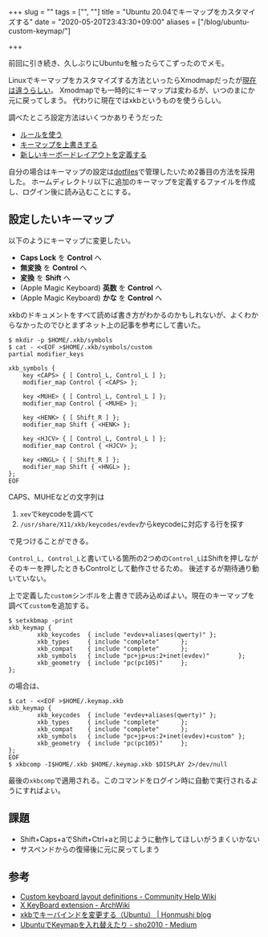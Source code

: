 +++
slug = ""
tags = ["", ""]
title = "Ubuntu 20.04でキーマップをカスタマイズする"
date = "2020-05-20T23:43:30+09:00"
aliases = ["/blog/ubuntu-custom-keymap/"]

+++

前回に引き続き、久しぶりにUbuntuを触ったらてこずったのでメモ。

<!-- more -->

Linuxでキーマップをカスタマイズする方法といったらXmodmapだったが[現在は違うらしい](https://help.ubuntu.com/community/Custom%20keyboard%20layout%20definitions)。
Xmodmapでも一時的にキーマップは変わるが、いつのまにか元に戻ってしまう。
代わりに現在ではxkbというものを使うらしい。

調べたところ設定方法はいくつかありそうだった

* [ルールを使う](https://wiki.archlinux.jp/index.php/X_KeyBoard_extension#.E3.83.AB.E3.83.BC.E3.83.AB.E3.82.92.E4.BD.BF.E3.81.86)
* [キーマップを上書きする](https://wiki.archlinux.jp/index.php/X_KeyBoard_extension#.E3.82.AD.E3.83.BC.E3.83.9E.E3.83.83.E3.83.97.E3.82.92.E4.BD.BF.E3.81.86_.28.E9.9D.9E.E6.8E.A8.E5.A5.A8.2A.29)
* [新しいキーボードレイアウトを定義する](https://help.ubuntu.com/community/Custom%20keyboard%20layout%20definitions#Creating_a_new_layout_from_scratch)

自分の場合はキーマップの設定は[dotfiles](https://github.com/uyorum/dotfiles)で管理したいため2番目の方法を採用した。
ホームディレクトリ以下に追加のキーマップを定義するファイルを作成し、ログイン後に読み込むことにする。

## 設定したいキーマップ

以下のようにキーマップに変更したい。

* **Caps Lock** を **Control** へ
* **無変換** を **Control** へ
* **変換** を **Shift** へ
* (Apple Magic Keyboard) **英数** を **Control** へ
* (Apple Magic Keyboard) **かな** を **Control** へ

xkbのドキュメントをすべて読めば書き方がわかるのかもしれないが、よくわからなかったのでひとまずネット上の記事を参考にして書いた。

```shell
$ mkdir -p $HOME/.xkb/symbols
$ cat - <<EOF >$HOME/.xkb/symbols/custom
partial modifier_keys

xkb_symbols {
    key <CAPS> { [ Control_L, Control_L ] };
    modifier_map Control { <CAPS> };

    key <MUHE> { [ Control_L, Control_L ] };
    modifier_map Control { <MUHE> };

    key <HENK> { [ Shift_R ] };
    modifier_map Shift { <HENK> };

    key <HJCV> { [ Control_L, Control_L ] };
    modifier_map Control { <HJCV> };

    key <HNGL> { [ Shift_R ] };
    modifier_map Shift { <HNGL> };
};
EOF
```

CAPS、MUHEなどの文字列は

1. `xev`でkeycodeを調べて
1. `/usr/share/X11/xkb/keycodes/evdev`からkeycodeに対応する行を探す

で見つけることができる。

`Control_L, Control_L`と書いている箇所の2つめの`Control_L`はShiftを押しながそのキーを押したときもControlとして動作させるため。
後述するが期待通り動いていない。

上で定義した`custom`シンボルを上書きで読み込めばよい。現在のキーマップを調べて`custom`を追加する。

```shell
$ setxkbmap -print
xkb_keymap {
        xkb_keycodes  { include "evdev+aliases(qwerty)" };
        xkb_types     { include "complete"      };
        xkb_compat    { include "complete"      };
        xkb_symbols   { include "pc+jp+us:2+inet(evdev)"        };
        xkb_geometry  { include "pc(pc105)"     };
};
```

の場合は、

```shell
$ cat - <<EOF >$HOME/.keymap.xkb
xkb_keymap {
        xkb_keycodes  { include "evdev+aliases(qwerty)" };
        xkb_types     { include "complete"      };
        xkb_compat    { include "complete"      };
        xkb_symbols   { include "pc+jp+us:2+inet(evdev)+custom" };
        xkb_geometry  { include "pc(pc105)"     };
};
EOF
$ xkbcomp -I$HOME/.xkb $HOME/.keymap.xkb $DISPLAY 2>/dev/null
```

最後の`xkbcomp`で適用される。このコマンドをログイン時に自動で実行されるようにすればよい。

## 課題

* Shift+Caps+aでShift+Ctrl+aと同じように動作してほしいがうまくいかない
* サスペンドからの復帰後に元に戻ってしまう

## 参考
* [Custom keyboard layout definitions - Community Help Wiki](https://help.ubuntu.com/community/Custom%20keyboard%20layout%20definitions)
* [X KeyBoard extension - ArchWiki](https://wiki.archlinux.jp/index.php/X_KeyBoard_extension)
* [xkbでキーバインドを変更する（Ubuntu） | Honmushi blog](https://honmushi.com/2019/01/18/ubuntu-xkb/)
* [UbuntuでKeymapを入れ替えたり - sho2010 - Medium](https://medium.com/@sho2010/ubuntu%E3%81%A7keymap%E3%82%92%E5%85%A5%E3%82%8C%E6%9B%BF%E3%81%88%E3%81%9F%E3%82%8A-20fdbd5a47af)
